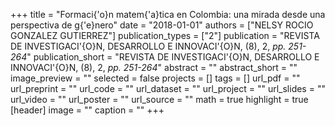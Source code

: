 +++
title = "Formaci{\'o}n matem{\'a}tica en Colombia: una mirada desde una perspectiva de g{\'e}nero"
date = "2018-01-01"
authors = ["NELSY ROCIO GONZALEZ GUTIERREZ"]
publication_types = ["2"]
publication = "REVISTA DE INVESTIGACI\'{O}N, DESARROLLO E INNOVACI\'{O}N, (8), 2, _pp. 251-264_"
publication_short = "REVISTA DE INVESTIGACI\'{O}N, DESARROLLO E INNOVACI\'{O}N, (8), 2, _pp. 251-264_"
abstract = ""
abstract_short = ""
image_preview = ""
selected = false
projects = []
tags = []
url_pdf = ""
url_preprint = ""
url_code = ""
url_dataset = ""
url_project = ""
url_slides = ""
url_video = ""
url_poster = ""
url_source = ""
math = true
highlight = true
[header]
image = ""
caption = ""
+++
